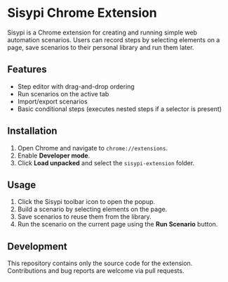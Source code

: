 # Sisypi Chrome Extension

Sisypi is a Chrome extension for creating and running simple web automation scenarios. Users can record steps by selecting elements on a page, save scenarios to their personal library and run them later.

## Features

- Step editor with drag-and-drop ordering
- Run scenarios on the active tab
- Import/export scenarios
- Basic conditional steps (executes nested steps if a selector is present)

## Installation

1. Open Chrome and navigate to `chrome://extensions`.
2. Enable **Developer mode**.
3. Click **Load unpacked** and select the `sisypi-extension` folder.

## Usage

1. Click the Sisypi toolbar icon to open the popup.
2. Build a scenario by selecting elements on the page.
3. Save scenarios to reuse them from the library.
4. Run the scenario on the current page using the **Run Scenario** button.

## Development

This repository contains only the source code for the extension. Contributions and bug reports are welcome via pull requests.


